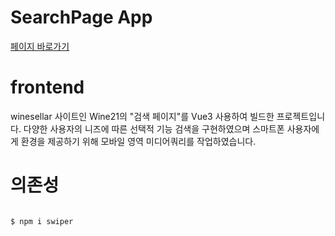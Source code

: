# SearchPage App 
[페이지 바로가기](http://3.35.114.1:3000)

# frontend
winesellar 사이트인 Wine21의 "검색 페이지"를 Vue3 사용하여 빌드한 프로젝트입니다. 다양한 사용자의 니즈에 따른 선택적 기능 검색을 구현하였으며 스마트폰 사용자에게 환경을 제공하기 위해 모바일 영역 미디어쿼리를 작업하였습니다.

# 의존성
```c

$ npm i swiper

```
